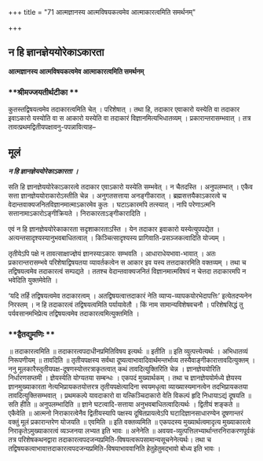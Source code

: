 +++
title = "71 आत्मज्ञानस्य आत्मविषयकत्वमेव आत्माकारत्वमिति समर्थनम्"

+++


## न हि ज्ञानज्ञेययोरेकाऽकारता

**आत्मज्ञानस्य आत्मविषयकत्वमेव आत्माकारत्वमिति समर्थनम्**

### **श्रीमज्जयतीर्थटीका **

कुतस्तद्विषयत्वमेव तदाकारत्वमिति चेत् । परिशेषात् । तथा हि, तदाकार एवाकारो यस्येति वा तदाकार इवाऽकारो यस्योति वा स आकारो यस्येति वा तदाकारं विज्ञानमित्यभिधातव्यम् । प्रकारान्तरासम्भवात् । तत्र तावत्प्रथमद्वितीयपक्षावनु-पपन्नावित्याह–

## **मूलं**

***न हि ज्ञानज्ञेययोरेकाऽकारता ।***

सति हि ज्ञानज्ञेययोरेकाऽकारत्वे तदाकार एवाऽकारो यस्येति सम्भवेत् । न चैतदस्ति । अनुपलम्भात् । एकैव सत्ता ज्ञानज्ञेययोराकारोऽस्तीति चेन्न । अनुगतसत्ताया अनङ्गीकारात् । ब्रह्मसत्तयैकाऽकारत्वे च वेदान्तवाक्यजनितविज्ञानमात्माऽकारमेव कुतः । घटाऽकारमपि तत्स्यात् । नापि परेणाऽत्मनि सत्तानामाऽकारोऽङ्गीक्रियते । निराकारताऽङ्गीकारादिति ।

एवं न हि ज्ञानज्ञेययोरेकाकारता सदृशाकारताऽस्ति । येन तदाकार इवाकारो यस्येत्युपपद्येत । अत्यन्तसादृश्यस्यानुभवबाधितत्वात् । किञ्चित्सादृश्यस्य प्रागिवाति-प्रसञ्जकत्वादिति योज्यम् ।

तृतीयेऽपि पक्षे न तावत्साक्षाज्ज्ञेयं ज्ञानस्याऽकारः सम्भवति । आधाराधेयभावा-भावात् । अतः प्रकारान्तरासम्भवे परिशेषाद्विषयतया व्यावर्तकत्वेन स आकार इव यस्य तत्तदाकारमिति वक्तव्यम् । तथा च तद्विषयत्वमेव तदाकारत्वं सम्पद्यते । ततश्च वेदान्तवाक्यजनितं विज्ञानमात्मविषयं न चेत्तदा तदाकारमपि न भवेदिति युक्तमेवेति ।

‘यदि तर्हि तद्विषयत्वमेव तदाकारत्वम् । अतद्विषयत्वात्तदाकारं नेति व्याप्य-व्यापकयोरभेदापत्तिः’ इत्येतदप्यनेन निरस्तम् । न हि तदाकारत्वं तद्विषयत्वमिति पर्यायावेतौ । किं नाम सामान्यविशेषवचनौ । परिशेषसिद्धं तु पर्यवसानमभिप्रेत्य तद्विषयत्वमेव तदाकारत्वमित्युक्तमिति ।

### **द्वैतद्युमणिः **

॥ तदाकारत्वमिति ॥ तदाकारत्वपदाधीनप्रमितिविषय इत्यर्थः ॥ इतीति ॥ इति व्युत्पत्त्येत्यर्थः । अभिधातव्यं निरूपणीयम् ॥ तावदिति ॥ तृतीयपक्षस्य सर्वथा दूष्यत्वाभावादिवार्थमन्तर्भाव्य तस्यैवाङ्गीकारात्तावदित्युक्तम् । ननु मूलकारैस्तृतीयपक्ष-दूषणस्योत्तरत्राकृतत्वात् कथं तावदित्युक्तिरिति चेन्न । ज्ञानज्ञेययोरिति निर्धारणसप्तमी । ज्ञेयस्येति योग्यतया सम्बन्धः । एकपदं मुख्यार्थकम् । तथा च ज्ञानज्ञेययोर्मध्ये ज्ञेयस्य ज्ञानमुख्याकारता नेत्यभिप्रायकतयोत्तरत्र तृतीयपक्षेत्यादिना स्वयमधृत्वा व्याख्यास्यमानत्वेन तदभिप्रायकतया तावदित्युक्तिसम्भवात् । प्रथमकल्पे यावदाकारो वा यत्किञ्चिदाकारो वेति विकल्पं हृदि निधायाऽद्यं दूषयति ॥ सति हीति ॥ अनुपलम्भादिति ॥ ज्ञाने घटत्वादि-सत्ताया अनुभवबाधितत्वादित्यर्थः । द्वितीयं शङ्कते ॥ एकैवेति ॥ आत्मनो निराकारत्वेनैव द्वितीयस्यापि पक्षस्य दूषितप्रायत्वेऽपि घटादिज्ञानसाधारण्येन दूषणान्तरं वक्तुं मूलं प्रकारान्तरेण योजयति ॥ एवमिति ॥ इति वक्तव्यमिति ॥ एकपदस्य मुख्यार्थत्वमादृत्य मुख्याकारत्वे निराकृतेऽमुख्याकारत्वं व्यञ्जनया लभ्यत इति भावः ॥ अनेनेति ॥ अवयव-व्युत्पत्तिलभ्यार्थान्तरनिराकरणपूर्वकं तत्र परिशेषकथनद्वारा तदाकारत्वपदजन्यप्रमिति-विषयत्वरूपसामान्यसूचनेनेत्यर्थः। तथा च तद्विषयकत्वाभावात्तदाकारत्वपदजन्यप्रमिति-विषयाभाववानिति हेतुहेतुमद्भावो बोध्य इति भावः ।

